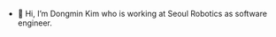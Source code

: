 - 👋 Hi, I’m Dongmin Kim who is working at Seoul Robotics as software engineer.

<!---
DK-sr/DK-sr is a ✨ special ✨ repository because its `README.md` (this file) appears on your GitHub profile.
You can click the Preview link to take a look at your changes.
--->
